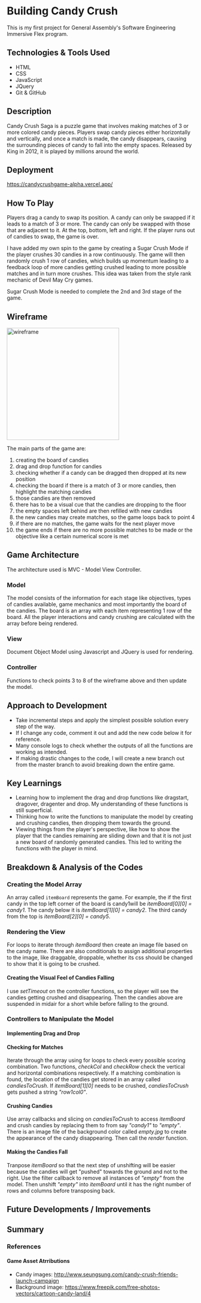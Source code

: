 # Building Candy Crush
This is my first project for General Assembly's Software Engineering Immersive Flex program.

## Technologies & Tools Used
- HTML
- CSS
- JavaScript
- JQuery
- Git & GitHub

## Description
Candy Crush Saga is a puzzle game that involves making matches of 3 or more colored candy pieces. 
Players swap candy pieces either horizontally and vertically, and once a match is made, the candy disappears, 
causing the surrounding pieces of candy to fall into the empty spaces. Released by King in 2012, it is played by millions around the world.

## Deployment
https://candycrushgame-alpha.vercel.app/

## How To Play
Players drag a candy to swap its position. A candy can only be swapped if it leads to a match of 3 or more.
The candy can only be swapped with those that are adjacent to it. At the top, bottom, left and right.
If the player runs out of candies to swap, the game is over.

I have added my own spin to the game by creating a Sugar Crush Mode if the player crushes 
30 candies in a row continuously. The game will then randomly crush 1 row of candies, which builds up momentum leading to a feedback loop of more candies getting crushed leading to more possible matches and in turn more crushes. This idea was taken from the style rank mechanic of Devil May Cry games.

Sugar Crush Mode is needed to complete the 2nd and 3rd stage of the game.

## Wireframe
<!-- ![wireframe](/wireframe.jpg) -->
<img src="./wireframe.jpg" alt="wireframe" width="300">

The main parts of the game are:
1. creating the board of candies
2. drag and drop function for candies
3. checking whether if a candy can be dragged then dropped at its new position
4. checking the board if there is a match of 3 or more candies, then highlight the matching candies
5. those candies are then removed
6. there has to be a visual cue that the candies are dropping to the floor
7. the empty spaces left behind are then refilled with new candies
8. the new candies may create matches, so the game loops back to point 4
9. if there are no matches, the game waits for the next player move
10. the game ends if there are no more possible matches to be made or the objective like a certain numerical score is met

## Game Architecture
The architecture used is MVC - Model View Controller.

### Model
The model consists of the information for each stage like objectives, types of candies available, game mechanics and most importantly the board of the candies. The board is an array with each item representing 1 row of the board. All the player interactions and candy crushing are calculated with the array before being rendered.

### View
Document Object Model using Javascript and JQuery is used for rendering.

### Controller
Functions to check points 3 to 8 of the wireframe above and then update the model.

## Approach to Development
- Take incremental steps and apply the simplest possible solution every step of the way.
- If I change any code, comment it out and add the new code below it for reference.
- Many console logs to check whether the outputs of all the functions are working as intended.
- If making drastic changes to the code, I will create a new branch out from the master branch to avoid breaking down the entire game.

## Key Learnings
- Learning how to implement the drag and drop functions like dragstart, dragover, dragenter and drop. My understanding of these functions is still superficial.
- Thinking how to write the functions to manipulate the model by creating and crushing candies, then dropping them towards the ground.
- Viewing things from the player's perspective, like how to show the player that the candies remaining are sliding down and that it is not just a new board of randomly generated candies. This led to writing the functions with the player in mind.

## Breakdown & Analysis of the Codes
### Creating the Model Array
An array called `itemBoard` represents the game. For example, the if the first candy in the top left corner of the board is candy1will be *itemBoard[0][0] = candy1*. The candy below it is *itemBoard[1][0] = candy2*. The third candy from the top is *itemBoard[2][0] = candy5*.

### Rendering the View
For loops to iterate through *itemBoard* then create an image file based on the candy name. There are also conditionals to assign additional properties to the image, like draggable, droppable, whether its css should be changed to show that it is going to be crushed.
#### Creating the Visual Feel of Candies Falling
I use *setTimeout* on the controller functions, so the player will see the candies getting crushed and disappearing. Then the candies above are suspended in midair for a short while before falling to the ground.


### Controllers to Manipulate the Model 
#### Implementing Drag and Drop

#### Checking for Matches
Iterate through the array using for loops to check every possible scoring combination. Two functions, *checkCol* and *checkRow* check the vertical and horizontal combinations respectively. If a matching combination is found, the location of the candies get stored in an array called *candiesToCrush*. If *itemBoard[1][0]* needs to be crushed, *candiesToCrush* gets pushed a string *"row1col0"*.
#### Crushing Candies
Use array callbacks and slicing on *candiesToCrush* to access *itemBoard* and crush candies by replacing them to from say *"candy1"* to *"empty"*. There is an image file of the background color called *empty.jpg* to create the appearance of the candy disappearing. Then call the *render* function.
#### Making the Candies Fall
Tranpose *itemBoard* so that the next step of unshifting will be easier because the candies will get "pushed" towards the ground and not to the right. Use the filter callback to remove all instances of *"empty"* from the model. Then unshift *"empty"* into *itemBoard* until it has the right number of rows and columns before transposing back.


## Future Developments / Improvements

## Summary

### References

#### Game Asset Atrributions
- Candy images: http://www.seungsung.com/candy-crush-friends-launch-campaign
- Background image: https://www.freepik.com/free-photos-vectors/cartoon-candy-land/4
